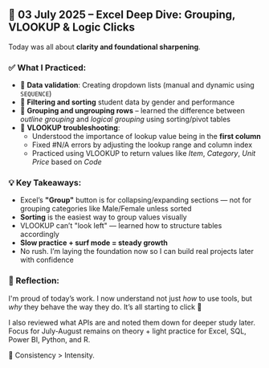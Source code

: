## 📅 03 July 2025 – Excel Deep Dive: Grouping, VLOOKUP & Logic Clicks

Today was all about **clarity and foundational sharpening**.

### ✅ What I Practiced:
- 📌 **Data validation**: Creating dropdown lists (manual and dynamic using `SEQUENCE`)
- 📌 **Filtering and sorting** student data by gender and performance
- 📌 **Grouping and ungrouping rows** – learned the difference between *outline grouping* and *logical grouping* using sorting/pivot tables
- 📌 **VLOOKUP troubleshooting**:
  - Understood the importance of lookup value being in the **first column**
  - Fixed #N/A errors by adjusting the lookup range and column index
  - Practiced using VLOOKUP to return values like *Item*, *Category*, *Unit Price* based on *Code*

### 💡 Key Takeaways:
- Excel’s **"Group"** button is for collapsing/expanding sections — not for grouping categories like Male/Female unless sorted
- **Sorting** is the easiest way to group values visually
- VLOOKUP can’t "look left" — learned how to structure tables accordingly
- **Slow practice + surf mode = steady growth**
- No rush. I’m laying the foundation now so I can build real projects later with confidence

### 💬 Reflection:
I'm proud of today’s work. I now understand not just *how* to use tools, but *why* they behave the way they do. It’s all starting to click 🔄

I also reviewed what APIs are and noted them down for deeper study later. Focus for July-August remains on theory + light practice for Excel, SQL, Power BI, Python, and R.

🔄 Consistency > Intensity.
